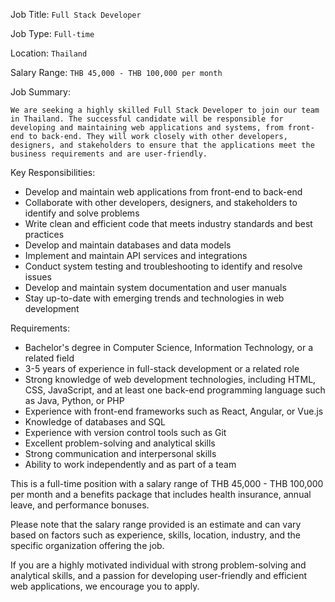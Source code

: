 Job Title: `Full Stack Developer`

Job Type: `Full-time`

Location: `Thailand`

Salary Range: `THB 45,000 - THB 100,000 per month`

Job Summary:

`We are seeking a highly skilled Full Stack Developer to join our team in Thailand. The successful candidate will be responsible for developing and maintaining web applications and systems, from front-end to back-end. They will work closely with other developers, designers, and stakeholders to ensure that the applications meet the business requirements and are user-friendly.`

Key Responsibilities:

* Develop and maintain web applications from front-end to back-end
* Collaborate with other developers, designers, and stakeholders to identify and solve problems
* Write clean and efficient code that meets industry standards and best practices
* Develop and maintain databases and data models
* Implement and maintain API services and integrations
* Conduct system testing and troubleshooting to identify and resolve issues
* Develop and maintain system documentation and user manuals
* Stay up-to-date with emerging trends and technologies in web development

Requirements:

* Bachelor's degree in Computer Science, Information Technology, or a related field
* 3-5 years of experience in full-stack development or a related role
* Strong knowledge of web development technologies, including HTML, CSS, JavaScript, and at least one back-end programming language such as Java, Python, or PHP
* Experience with front-end frameworks such as React, Angular, or Vue.js
* Knowledge of databases and SQL
* Experience with version control tools such as Git
* Excellent problem-solving and analytical skills
* Strong communication and interpersonal skills
* Ability to work independently and as part of a team

This is a full-time position with a salary range of THB 45,000 - THB 100,000 per month and a benefits package that includes health insurance, annual leave, and performance bonuses.

Please note that the salary range provided is an estimate and can vary based on factors such as experience, skills, location, industry, and the specific organization offering the job.

If you are a highly motivated individual with strong problem-solving and analytical skills, and a passion for developing user-friendly and efficient web applications, we encourage you to apply.